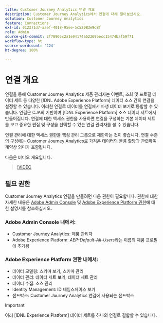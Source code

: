 ```yaml
---
title: Customer Journey Analytics 연결 개요
description: Customer Journey Analytics에서 연결에 대해 알아보십시오.
solution: Customer Journey Analytics
feature: Connections
exl-id: 012371d7-aaef-4018-95ee-5c52083e9d8f
role: Admin
source-git-commit: 2f78905c2a1e94174a52269becc15474baf59f71
workflow-type: ht
source-wordcount: '224'
ht-degree: 100%

---
```


# 연결 개요

연결을 통해 Customer Journey Analytics 제품 관리자는 이벤트, 조회 및 프로필 데이터 세트 등 다양한 [!DNL Adobe Experience Platform] 데이터 소스 간의 연결을 설정할 수 있습니다. 이러한 연결로 데이터를 연결에서 파생 데이터 보기로 통합할 수 있습니다. 연결은 CJA의 기반이며 [!DNL Experience Platform] 소스 데이터 세트에서 만들어집니다. 연결에 대한 액세스 권한을 사용하면 연결을 구성하는 기본 데이터 세트를 보고 중요한 편집 및 구성을 선택할 수 있는 연결 관리자를 볼 수 있습니다.

연결 관리에 대한 액세스 권한을 핵심 관리 그룹으로 제한하는 것이 좋습니다. 연결 수준의 구성에는 Customer Journey Analytics로 가져온 데이터의 볼륨 할당과 관련하여 계약상 의미가 포함됩니다.

다음은 비디오 개요입니다.

>[!VIDEO](https://video.tv.adobe.com/v/35111/?quality=12&learn=on)

## 필요 권한

Customer Journey Analytics 연결을 만들려면 다음 권한이 필요합니다. 권한에 대한 자세한 내용은 [Adobe Admin Console](https://helpx.adobe.com/kr/enterprise/admin-guide.html/enterprise/using/manage-permissions-and-roles.ug.html) 및 [Adobe Experience Platform 권한](https://experienceleague.adobe.com/ko/docs/experience-platform/access-control/home)에 대한 설명서를 참조하십시오.

### Adobe Admin Console 내에서:

* Customer Journey Analytics: 제품 관리자
* Adobe Experience Platform: *AEP-Default-All-Users*&#x200B;라는 이름의 제품 프로필에 추가됨

### Adobe Experience Platform 권한 내에서:

* 데이터 모델링: 스키마 보기, 스키마 관리
* 데이터 관리: 데이터 세트 보기, 데이터 세트 관리
* 데이터 수집: 소스 관리
* Identity Management: ID 네임스페이스 보기
* 샌드박스: Customer Journey Analytics 연결에 사용되는 샌드박스

>[!IMPORTANT]
>
>여러 [!DNL Experience Platform] 데이터 세트를 하나의 연결로 결합할 수 있습니다.

